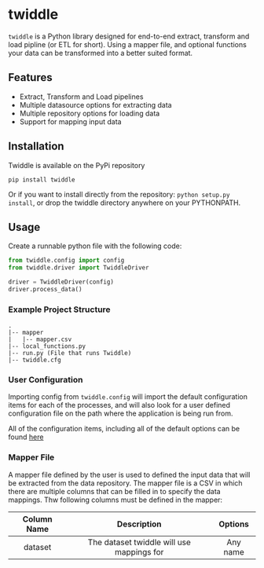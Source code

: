 # twiddle

`twiddle` is a Python library designed for end-to-end extract, transform and load pipline (or ETL for short). Using a mapper file,
and optional functions your data can be transformed into a better suited format.

## Features

- Extract, Transform and Load pipelines
- Multiple datasource options for extracting data
- Multiple repository options for loading data
- Support for mapping input data

## Installation

Twiddle is available on the PyPi repository

`pip install twiddle`

Or if you want to install directly from the repository: `python setup.py install`, or drop the twiddle directory anywhere on your PYTHONPATH.

## Usage

Create a runnable python file with the following code:

```python
from twiddle.config import config
from twiddle.driver import TwiddleDriver

driver = TwiddleDriver(config)
driver.process_data()
```

### Example Project Structure

```
.
|-- mapper
|   |-- mapper.csv
|-- local_functions.py
|-- run.py (File that runs Twiddle)
|-- twiddle.cfg
```

### User Configuration

Importing config from `twiddle.config` will import the default configuration items for each of the processes,
and will also look for a user defined configuration file on the path where the application is being run from.

All of the configuration items, including all of the default options can be found [here](twiddle/data/twiddle_defaults.cfg)

### Mapper File

A mapper file defined by the user is used to defined the input data that will be extracted from
the data repository. The mapper file is a CSV in which there are multiple columns that can be filled in
to specify the data mappings. Thw following columns must be defined in the mapper:

| Column Name |                Description                | Options  |
| :---------: | :---------------------------------------: | :------: |
|   dataset   | The dataset twiddle will use mappings for | Any name |
